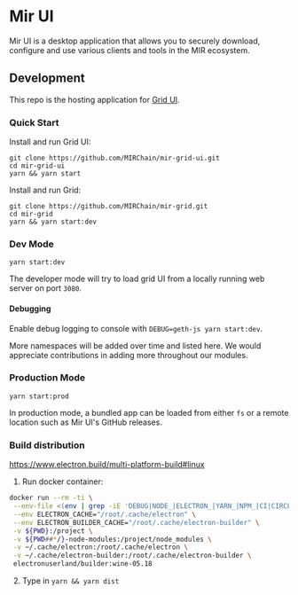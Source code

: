 
# Mir UI

Mir UI is a desktop application that allows you to securely download, configure and use various clients and tools in the MIR ecosystem. 


## Development

This repo is the hosting application for [Grid UI](https://github.com/MIRChain/mir-grid-ui).

### Quick Start

Install and run Grid UI:

```
git clone https://github.com/MIRChain/mir-grid-ui.git
cd mir-grid-ui
yarn && yarn start
```

Install and run Grid:

```
git clone https://github.com/MIRChain/mir-grid.git
cd mir-grid
yarn && yarn start:dev
```

### Dev Mode

`yarn start:dev`

The developer mode will try to load grid UI from a locally running web server on port `3080`.

#### Debugging

Enable debug logging to console with `DEBUG=geth-js yarn start:dev`.

More namespaces will be added over time and listed here. We would appreciate contributions in adding more throughout our modules.

### Production Mode

`yarn start:prod`

In production mode, a bundled app can be loaded from either `fs` or a remote location such as Mir UI's GitHub releases.


### Build distribution

https://www.electron.build/multi-platform-build#linux

1. Run docker container:

```sh
docker run --rm -ti \
 --env-file <(env | grep -iE 'DEBUG|NODE_|ELECTRON_|YARN_|NPM_|CI|CIRCLE|TRAVIS_TAG|TRAVIS|TRAVIS_REPO_|TRAVIS_BUILD_|TRAVIS_BRANCH|TRAVIS_PULL_REQUEST_|APPVEYOR_|CSC_|GH_|GITHUB_|BT_|AWS_|STRIP|BUILD_') \
 --env ELECTRON_CACHE="/root/.cache/electron" \
 --env ELECTRON_BUILDER_CACHE="/root/.cache/electron-builder" \
 -v ${PWD}:/project \
 -v ${PWD##*/}-node-modules:/project/node_modules \
 -v ~/.cache/electron:/root/.cache/electron \
 -v ~/.cache/electron-builder:/root/.cache/electron-builder \
 electronuserland/builder:wine-05.18
```

2. Type in `yarn && yarn dist`